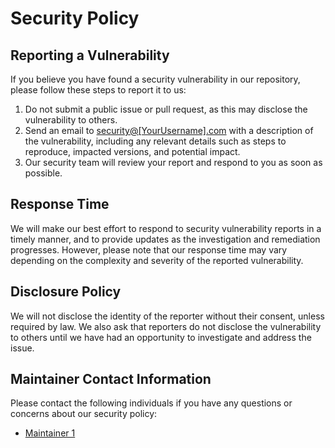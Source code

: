 # Security Policy

## Reporting a Vulnerability

If you believe you have found a security vulnerability in our repository, please follow these steps to report it to us:

1. Do not submit a public issue or pull request, as this may disclose the vulnerability to others.
2. Send an email to [security@[YourUsername].com](mailto:security@[YourUsername].com) with a description of the vulnerability, including any relevant details such as steps to reproduce, impacted versions, and potential impact.
3. Our security team will review your report and respond to you as soon as possible.

## Response Time

We will make our best effort to respond to security vulnerability reports in a timely manner, and to provide updates as the investigation and remediation progresses. However, please note that our response time may vary depending on the complexity and severity of the reported vulnerability.

## Disclosure Policy

We will not disclose the identity of the reporter without their consent, unless required by law. We also ask that reporters do not disclose the vulnerability to others until we have had an opportunity to investigate and address the issue.

## Maintainer Contact Information

Please contact the following individuals if you have any questions or concerns about our security policy:

- [Maintainer 1](https://github.com/[Maintainer1])
